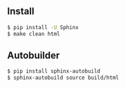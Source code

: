 Install
-------

```bash
$ pip install -U Sphinx
$ make clean html
```

Autobuilder
-----------

```bash
$ pip install sphinx-autobuild
$ sphinx-autobuild source build/html
```